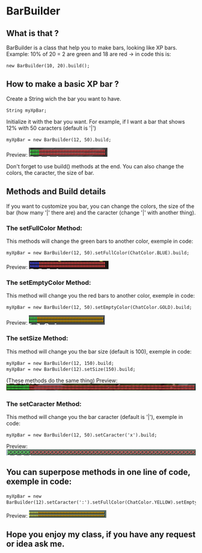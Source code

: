# BarBuilder

## **What is that ?**

BarBuilder is a class that help you to make bars, looking like XP bars.
Example: 10% of 20 = 2 are green and 18 are red
-> in code this is: 
  
    new BarBuilder(10, 20).build();

## **How to make a basic XP bar ?**
Create a String wich the bar you want to have.
 
    String myXpBar;

Initialize it with the bar you want. For example, if I want a bar that shows 12% with 50 caracters (default is '|')

    myXpBar = new BarBuilder(12, 50).build;
    
Preview: ![Image of result](https://raw.githubusercontent.com/Ariouz/BarBuilder/master/imgs/1.png)
    
Don't forget to use build() methods at the end.
You can also change the colors, the caracter, the size of bar.

## Methods and Build details

If you want to customize you bar, you can change the colors, the size of the bar (how many '|' there are) and the caracter (change '|' with another thing).

### The setFullColor Method:
This methods will change the green bars to another color, exemple in code:

    myXpBar = new BarBuilder(12, 50).setFullColor(ChatColor.BLUE).build;
Preview: ![Image of result](https://raw.githubusercontent.com/Ariouz/BarBuilder/master/imgs/2.png)

### The setEmptyColor Method:
This method will change you the red bars to another color, exemple in code:

    myXpBar = new BarBuilder(12, 50).setEmptyColor(ChatColor.GOLD).build;
 Preview: ![Image of result](https://raw.githubusercontent.com/Ariouz/BarBuilder/master/imgs/3.png)  
 
### The setSize Method:
This method will change you the bar size (default is 100), exemple in code:

    myXpBar = new BarBuilder(12, 150).build;
    myXpBar = new BarBuilder(12).setSize(150).build;
 (These methods do the same thing)
 Preview: ![Image of result](https://raw.githubusercontent.com/Ariouz/BarBuilder/master/imgs/4.png) 
 
 ### The setCaracter Method:
 This method will change you the bar caracter (default is '|'), exemple in code:
 
    myXpBar = new BarBuilder(12, 50).setCaracter('x').build;
Preview: ![Image of result](https://raw.githubusercontent.com/Ariouz/BarBuilder/master/imgs/5.png)

## You can superpose methods in one line of code, exemple in code:

    myXpBar = new BarBuilder(12).setCaracter(':').setFullColor(ChatColor.YELLOW).setEmptyColor(ChatColor.GOLD).setSize(50).build;
Preview: ![Image of result](https://raw.githubusercontent.com/Ariouz/BarBuilder/master/imgs/6.png)

## Hope you enjoy my class, if you have any request or idea ask me.
